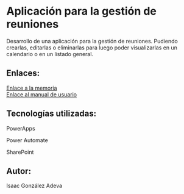# Aplicación para la gestión de reuniones
<p>Desarrollo de una aplicación para la gestión de reuniones. Pudiendo crearlas, editarlas o eliminarlas para luego poder visualizarlas en un calendario o en un listado general.</p>

## Enlaces: 
<a href="https://github.com/IsaacGonade/TFG_Gestion_Reuniones/blob/main/Gonzalez_Adeva_Isaac_Memoria_ProyectoFinal_DAM25.pdf">Enlace a la memoria</a>
<br>
<a href="https://github.com/IsaacGonade/TFG_Gestion_Reuniones/blob/main/Gonz%C3%A1lez_Adeva_Isaac_Manual_ProyectoFinal_DAM25.pdf">Enlace al manual de usuario</a>


## Tecnologías utilizadas:
<p>PowerApps</p>
<p>Power Automate</p>
<p>SharePoint</p>

## Autor:
<p>Isaac González Adeva</p>
